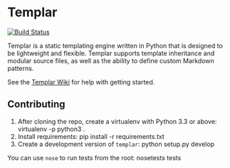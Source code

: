 Templar
=======

[![Build Status](https://travis-ci.org/albert12132/templar.svg?branch=master)](https://travis-ci.org/albert12132/templar)

Templar is a static templating engine written in Python that is
designed to be lightweight and flexible. Templar supports template
inheritance and modular source files, as well as the ability to define
custom Markdown patterns.

See the [Templar
Wiki](https://github.com/albert12132/templar/wiki/)
for help with getting started.

Contributing
------------

1. After cloning the repo, create a virtualenv with Python 3.3 or
   above:
        virtualenv -p python3 .
2. Install requirements:
        pip install -r requirements.txt
3. Create a development version of `templar`:
        python setup.py develop

You can use `nose` to run tests from the root:
    nosetests tests

